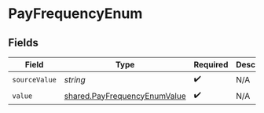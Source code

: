 # PayFrequencyEnum


## Fields

| Field                                                                        | Type                                                                         | Required                                                                     | Description                                                                  |
| ---------------------------------------------------------------------------- | ---------------------------------------------------------------------------- | ---------------------------------------------------------------------------- | ---------------------------------------------------------------------------- |
| `sourceValue`                                                                | *string*                                                                     | :heavy_check_mark:                                                           | N/A                                                                          |
| `value`                                                                      | [shared.PayFrequencyEnumValue](../../models/shared/payfrequencyenumvalue.md) | :heavy_check_mark:                                                           | N/A                                                                          |